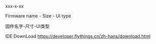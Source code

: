 xxx-x-xx

Firmware name - Size - UI type

固件名字-尺寸-UI类型


IDE DownLoad 
https://developer.flythings.cn/zh-hans/download.html
